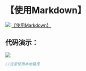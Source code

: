 # 【使用Markdown】


![](.\\image\\1.png)
[【使用Markdown】](https://blog.csdn.net/qq_40818172/article/details/126260661)

## 代码演示：

![](.\\image\\Snipaste_2024-08-01_13-41-15.png)

```cpp
//这里使用本地路径
```








































